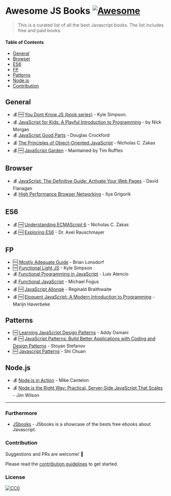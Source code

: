 # Awesome JS Books [![Awesome](https://cdn.rawgit.com/sindresorhus/awesome/d7305f38d29fed78fa85652e3a63e154dd8e8829/media/badge.svg)](https://github.com/sindresorhus/awesome)

> This is a curated list of all the best Javascript books. The list includes free and paid books. 

#### Table of Contents
* [General](#general)
* [Browser](#browser)
* [ES6](#es6)
* [FP](#fp)
* [Patterns](#patterns)
* [Node.js](#nodejs)
* [Contribution](#contribution)

## General
- 💰 🆓 [You Dont Know JS (book series)](https://github.com/getify/You-Dont-Know-JS) - Kyle Simpson.
- 💰 [JavaScript for Kids: A Playful Introduction to Programming](https://www.amazon.com/JavaScript-Kids-Playful-Introduction-Programming/dp/1593274084/ref=as_li_ss_tl?_encoding=UTF8&qid=&sr=&linkCode=ll1&tag=eejs-20&linkId=78320bf6b48bd7f6549a22f9abadc66c) - by Nick Morgan
- 💰 [JavaScript Good Parts](https://www.amazon.com/JavaScript-Good-Parts-Douglas-Crockford/dp/0596517742/ref=as_li_ss_tl?ie=UTF8&redirect=true&linkCode=ll1&tag=eejs-20&linkId=afcaa6d74f1fbcc21a0c4d728b83dde1) - Douglas Crockford
- 💰 [The Principles of Object-Oriented JavaScript](https://www.amazon.com/Principles-Object-Oriented-JavaScript-Nicholas-Zakas/dp/1593275404/ref=pd_sim_14_4?_encoding=UTF8&pd_rd_i=1593275404&pd_rd_r=J707VE8JE7WR9D0HPN4Q&pd_rd_w=xumBa&pd_rd_wg=uEZZm&psc=1&refRID=J707VE8JE7WR9D0HPN4Q) - Nicholas C. Zakas
- 💰 🆓 [JavaScript Garden](http://bonsaiden.github.io/JavaScript-Garden/) - Maintained by Tim Ruffles

## Browser
- 💰 [JavaScript: The Definitive Guide: Activate Your Web Pages](https://www.amazon.com/JavaScript-Definitive-Guide-Activate-Guides/dp/0596805527/ref=as_li_ss_tl?ie=UTF8&redirect=true&linkCode=ll1&tag=eejs-20&linkId=11a79cf9e89a54625cb3a8e8ff2dc8d5) - David Flanagan
- 💰 [High Performance Browser Networking](https://www.amazon.com/High-Performance-Browser-Networking-performance/dp/1449344763/ref=as_li_ss_tl?ie=UTF8&linkCode=ll1&tag=eejs-20&linkId=c73d0d3fc227d36ddc90e2d708f3fb8a) - Ilya Grigorik

## ES6
- 💰 🆓 [Understanding ECMAScript 6](https://leanpub.com/understandinges6/read) - Nicholas C. Zakas
- 💰 🆓 [Exploring ES6](http://exploringjs.com/es6/) - Dr. Axel Rauschmayer

## FP
- 🆓 [Mostly Adequate Guide](https://github.com/MostlyAdequate/mostly-adequate-guide) - Brian Lonsdorf
- 🆓 [Functional Light JS](https://github.com/getify/functional-light-js) - Kyle Simpson
- 💰 [Functional Programming in JavaScript](https://www.manning.com/books/functional-programming-in-javascript) - Luis Atencio
- 💰 [Functional JavaScript](http://shop.oreilly.com/product/0636920028857.do) - Michael Fogus
- 💰 🆓 [JavaScript Allongé](https://leanpub.com/javascriptallongesix) - Reginald Braithwaite
- 💰 🆓 [Eloquent JavaScript: A Modern Introduction to Programming](https://www.amazon.com/Eloquent-JavaScript-Modern-Introduction-Programming/dp/1593275846/ref=as_li_ss_tl?s=books&ie=UTF8&qid=1466626605&sr=1-1&keywords=eloquent+javascript+2nd+edition&linkCode=ll1&tag=eejs-20&linkId=8f1d94f3bf900d69600f9c8685791be7) - Marijn Haverbeke

## Patterns
- 🆓 [Learning JavaScript Design Patterns](http://addyosmani.com/resources/essentialjsdesignpatterns/book/) - Addy Osmani 
- 💰 🆓 [JavaScript Patterns: Build Better Applications with Coding and Design Patterns](https://www.amazon.com/JavaScript-Patterns-Better-Applications-Coding/dp/0596806752/ref=pd_sim_14_7?_encoding=UTF8&pd_rd_i=0596806752&pd_rd_r=K1RWTDVZE9M9MAFXBYCK&pd_rd_w=pdNGF&pd_rd_wg=9ZSaE&psc=1&refRID=K1RWTDVZE9M9MAFXBYCK) - Stoyan Stefanov 
- 🆓 [Javascript Patterns](https://shichuan.github.io/javascript-patterns/) - Shi Chuan

## Node.js
- 💰 [Node.js in Action](https://www.amazon.com/Node-js-Action-Mike-Cantelon/dp/1617290572/ref=as_li_ss_tl?ie=UTF8&qid=1466640698&sr=8-1&keywords=node.js+in+action&linkCode=ll1&tag=eejs-20&linkId=57fbe05f198dad9e06df1c1f8fc29a4c) - Mike Cantelon
- 💰 [Node.js the Right Way: Practical, Server-Side JavaScript That Scales](https://www.amazon.com/Node-js-Right-Way-Server-Side-JavaScript/dp/1937785734/ref=sr_1_1?s=books&ie=UTF8&qid=1499377952&sr=1-1&keywords=Node.js+the+Right+Way) - Jim Wilson

<hr>

### Furthermore
- [JSbooks](https://github.com/revolunet/JSbooks) - JSbooks is a showcase of the bests free ebooks about Javascript.

### Contribution 
Suggestions and PRs are welcome! 🤙

Please read the [contribution guidelines](./contributing.md) to get started.

### License

[![CC0](http://i.creativecommons.org/p/zero/1.0/88x31.png)](http://creativecommons.org/publicdomain/zero/1.0/)
